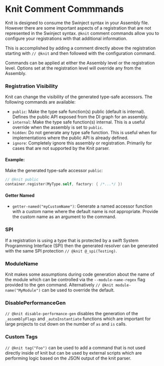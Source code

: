 # Knit Comment Commmands

Knit is designed to consume the Swinject syntax in your Assembly file. However there are some important aspects of
a registration that are not represented in the Swinject syntax. `@knit` comment commands allow you to configure
your registrations with that additional information.

This is accomplished by adding a comment directly above the registration starting with `// @knit` and then
followed with the configuration command.

Commands can be applied at either the Assembly level or the registration level. Options set at the registration level will override any from the Assembly.

### Registration Visibility

Knit can change the visibility of the generated type-safe accessors.
The following commands are available:

* `public`: Make the type safe function(s) public (default is internal). Defines the public API exposed from the DI graph for an assembly.
* `internal`: Make the type safe function(s) internal. This is a useful override when the assembly is set to `public`.
* `hidden`: Do not generate any type safe function. This is useful when for implementations where the public API is already defined.
* `ignore`: Completely ignore this assembly or registration. Primarily for cases that are not supported by the Knit parser.

#### Example:

Make the generated type-safe accessor `public`:
``` swift
// @knit public
container.register(MyType.self, factory: { /*...*/ })
```

#### Getter Named

* `getter-named("myCustomName")`: Generate a named accessor function with a custom name where the default name is not appropriate. Provide the custom name as an argument to the command.

### SPI

If a registration is using a type that is protected by a swift System Programming Interface (SPI) then the generated resolver can be generated with the same SPI protection `// @knit @_spi(Testing)`.

### ModuleName

Knit makes some assumptions during code generation about the name of the module which can be controlled via the `--module-name-regex` flag provided to the gen command. Alternatively `// @knit module-name("MyModule")` can be used to override the default.

### DisablePerformanceGen

`// @knit disable-performance-gen` disables the generation of the `_assemblyFlags` and `_autoInstantiate` functions which are important for large projects to cut down on the number of `as` and `is` calls.

### Custom Tags

`// @knit tag("Foo")` can be used to add a command that is not used directly inside of knit but can be used by external scripts which are performing logic based on the JSON output of the knit parser.
